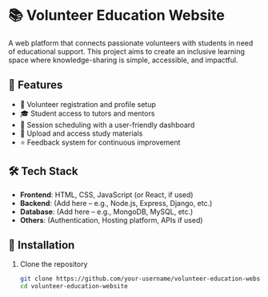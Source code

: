 # 📚 Volunteer Education Website

A web platform that connects passionate volunteers with students in need of educational support. This project aims to create an inclusive learning space where knowledge-sharing is simple, accessible, and impactful.

## 🚀 Features

- 📝 Volunteer registration and profile setup  
- 🎓 Student access to tutors and mentors  
- 📅 Session scheduling with a user-friendly dashboard  
- 📂 Upload and access study materials  
- ⭐ Feedback system for continuous improvement  

## 🛠️ Tech Stack

- **Frontend**: HTML, CSS, JavaScript (or React, if used)
- **Backend**: (Add here – e.g., Node.js, Express, Django, etc.)
- **Database**: (Add here – e.g., MongoDB, MySQL, etc.)
- **Others**: (Authentication, Hosting platform, APIs if used)



## 🔧 Installation

1. Clone the repository  
   ```bash
   git clone https://github.com/your-username/volunteer-education-website.git
   cd volunteer-education-website
